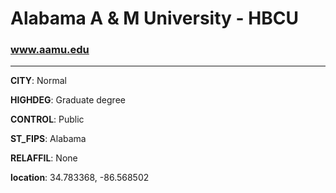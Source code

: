 # Alabama A & M University - HBCU
### www.aamu.edu
---
**CITY**: Normal

**HIGHDEG**: Graduate degree

**CONTROL**: Public

**ST_FIPS**: Alabama

**RELAFFIL**: None

**location**: 34.783368, -86.568502